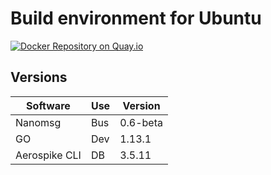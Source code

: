 # Build environment for Ubuntu

[![Docker Repository on Quay.io](https://quay.io/repository/redsift/buildos-ubuntu/status "Docker Repository on Quay.io")](https://quay.io/repository/redsift/buildos-ubuntu)

## Versions

Software | Use | Version 
---------|-----|---------
Nanomsg|Bus|0.6-beta
GO|Dev|1.13.1|
Aerospike CLI|DB|3.5.11
